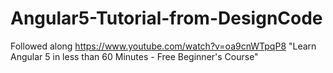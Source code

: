 # Angular5-Tutorial-from-DesignCode
Followed along https://www.youtube.com/watch?v=oa9cnWTpqP8 "Learn Angular 5 in less than 60 Minutes - Free Beginner's Course" 
